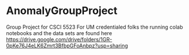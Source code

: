 # AnomalyGroupProject
Group Project for CSCI 5523
For UM credentialed folks the running colab notebooks and the data sets are found here https://drive.google.com/drive/folders/1GR-0pKe76J4eLK6Zmrt3BfbpGFoAnbpz?usp=sharing
